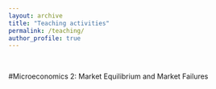 ```yaml
---
layout: archive
title: "Teaching activities"
permalink: /teaching/
author_profile: true
---
```


<br/>

#Microeconomics 2: Market Equilibrium and Market Failures
